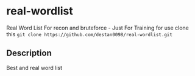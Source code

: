 # real-wordlist
Real Word List For recon and bruteforce -  Just For Training
for use clone this 
```git clone https://github.com/destan0098/real-wordlist.git```
## Description

Best and real word list
